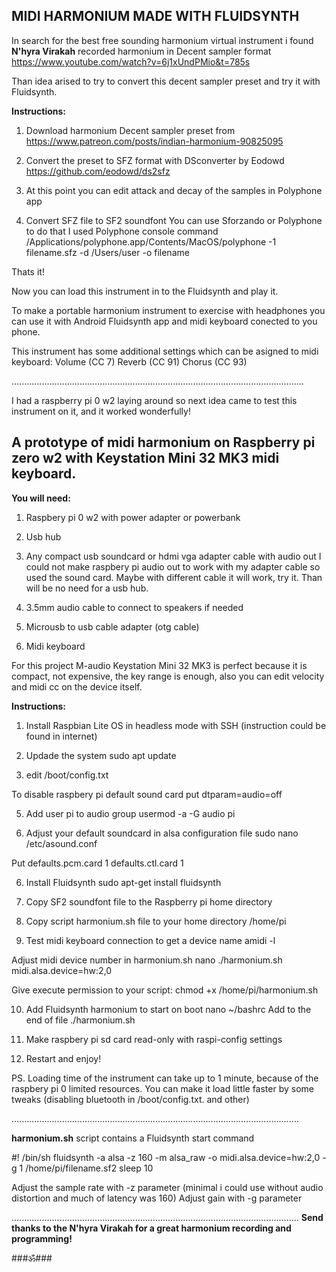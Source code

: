 ## MIDI HARMONIUM MADE WITH FLUIDSYNTH

In search for the best free sounding harmonium virtual instrument i found **N'hyra Virakah** recorded harmonium in Decent sampler format
https://www.youtube.com/watch?v=6j1xUndPMio&t=785s

Than idea arised to try to convert this decent sampler preset and try it with Fluidsynth.

**Instructions:**

1. Download harmonium Decent sampler preset from
https://www.patreon.com/posts/indian-harmonium-90825095

2. Convert the preset to SFZ format with DSconverter by Eodowd
https://github.com/eodowd/ds2sfz

3. At this point you can edit attack and decay of the samples in Polyphone app

3. Convert SFZ file to SF2 soundfont 
You can use Sforzando or Polyphone to do that
I used Polyphone console command
/Applications/polyphone.app/Contents/MacOS/polyphone -1 filename.sfz -d /Users/user -o filename     

Thats it! 

Now you can load this instrument in to the Fluidsynth and play it. 

To make a portable harmonium instrument to exercise with headphones you can use it with Android Fluidsynth app and midi keyboard conected to you phone.

This instrument has some additional settings which can be asigned to midi keyboard:
Volume (CC 7)
Reverb (CC 91)
Chorus (CC 93)

....................................................................................................................

I had a raspberry pi 0 w2 laying around so next idea came to test this instrument on it, and it worked wonderfully!

## A prototype of midi harmonium on Raspberry pi zero w2 with Keystation Mini 32 MK3 midi keyboard.

**You will need:**

1) Raspbery pi 0 w2 with power adapter or powerbank

2) Usb hub

3) Any compact usb soundcard or hdmi vga adapter cable with audio out 
I could not make raspbery pi audio out to work with my adapter cable so used the sound card. 
Maybe with different cable it will work, try it. Than will be no need for a usb hub.

4) 3.5mm audio cable to connect to speakers if needed

5) Microusb to usb cable adapter (otg cable)

6) Midi keyboard

For this project M-audio Keystation Mini 32 MK3 is perfect because it is compact, not expensive, the key range is enough, also you can edit velocity and midi cc on the device itself.


**Instructions:**

1. Install Raspbian Lite OS in headless mode with SSH (instruction could be found in internet)

2. Updade the system
  sudo apt update 

3. edit /boot/config.txt
   
  To disable raspbery pi default sound card
  put dtparam=audio=off

5. Add user pi to audio group
  usermod -a -G audio pi

6. Adjust your default soundcard in alsa configuration file
  sudo nano /etc/asound.conf

  Put 
  defaults.pcm.card 1
  defaults.ctl.card 1

6. Install Fluidsynth
  sudo apt-get install fluidsynth

7. Copy SF2 soundfont file to the Raspberry pi home directory

8. Copy script harmonium.sh file to your home directory /home/pi

9. Test midi keyboard connection to get a device name
  amidi -l 

  Adjust midi device number in harmonium.sh
  nano ./harmonium.sh
  midi.alsa.device=hw:2,0

  Give execute permission to your script: chmod +x /home/pi/harmonium.sh

10. Add Fluidsynth harmonium to start on boot
  nano ~/bashrc
  Add to the end of file ./harmonium.sh

11. Make raspbery pi sd card read-only with raspi-config settings

12. Restart and enjoy!

PS. Loading time of the instrument can take up to 1 minute, because of the raspbery pi 0 limited resources. 
You can make it load little faster by some tweaks (disabling bluetooth in /boot/config.txt. and other)

..................................................................................................................

**harmonium.sh** script contains a Fluidsynth start command 

#! /bin/sh
fluidsynth -a alsa -z 160 -m alsa_raw -o midi.alsa.device=hw:2,0 -g 1 /home/pi/filename.sf2
sleep 10

Adjust the sample rate with -z parameter (minimal i could use without audio distortion and much of latency was 160)
Adjust gain with -g parameter

..................................................................................................................
**Send thanks to the N'hyra Virakah for a great harmonium recording and programming!** 

###ॐ###








